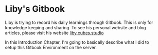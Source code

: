 # Liby's Gitbook

Liby is trying to record his daily learnings through Gitbook. This is only for knowledge keeping and sharing. To see his personal website and blog articles, please visit his website [liby.cubes.studio](http://liby.cubes.studio/)

In this Introduction Chapter, I'm going to basically describe what I did to setup this Gitbook Environment on the server. 

